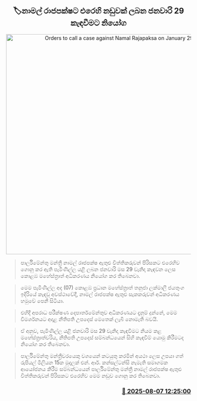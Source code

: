 <p align='center'><b><h2 align='center' title='Orders to call a case against Namal Rajapaksa on January 29'>🏷නාමල් රාජපක්ෂට එරෙහි නඩුවක් ලබ​න ජනවාරි 29 කැඳවීමට නියෝග</h2></b></p>
<p align='center'><img src='https://helakuru.sgp1.cdn.digitaloceanspaces.com/esana/images/lib/namal-rajapaksha-ff.jpg' width='600' alt='Orders to call a case against Namal Rajapaksa on January 29'></p>

> පාර්ලිමේන්තු මන්ත්‍රී නාමල් රාජපක්ෂ ඇතුළු විත්තිකරුවන් පිරිසකට එරෙහිව ගොනු කර ඇති පැමිණිල්ල යළි ලබන ජනවාරි මස 29 වැනිදා කැඳවන ලෙස කොළඹ මහේස්ත්‍රාත් අධිකරණය නියෝග කර තිබෙනවා.

> මෙම පැමිණිල්ල අද (07) කොළඹ ප්‍රධාන මහේස්ත්‍රාත් තනුජා ලක්මාලී ජයතුංග ඉදිරියේ කැඳවූ අවස්ථාවේදී, නාමල් රාජපක්ෂ ඇතුළු සැකකරුවන් අධිකරණය හමුවේ පෙනී සිටියා.

> එහිදී අපරාධ පරීක්ෂණ දෙපාර්තමේන්තුව අධිකරණයට දැනුම් දුන්නේ, මෙම විමර්ශනයට අදාළ නීතිපති උපදෙස් මෙතෙක් ලැබී නොමැති බවයි.

> ඒ අනුව, පැමිණිල්ල යළි ජනවාරි මස 29 වැනිදා කැඳවීමට නියම කළ මහේස්ත්‍රාත්වරිය, නීතිපති උපදෙස් සම්බන්ධයෙන් සිහි කැඳවීම් යොමු කිරීමටද නියෝග කර තිබෙනවා.

> පාර්ලිමේන්තු මන්ත්‍රීවරයෙකු වශයෙන් කටයුතු කරමින් අයථා ලෙස උපයා ගත් රුපියල් මිලියන 15ක මුදලක් එන්. ආර්. කන්සල්ටන්සි නැමැති සමාගමක ආයෝජනය කිරීම සම්බන්ධයෙන් පාර්ලිමේන්තු මන්ත්‍රී නාමල් රාජපක්ෂ ඇතුළු විත්තිකරුවන් පිරිසකට එරෙහිව මෙම නඩුව ගොනු කර තිබෙනවා.



<h3 align='right'><a href='https://www.helakuru.lk/esana/p/112530/'>📅 2025-08-07 12:25:00</a></h3>
